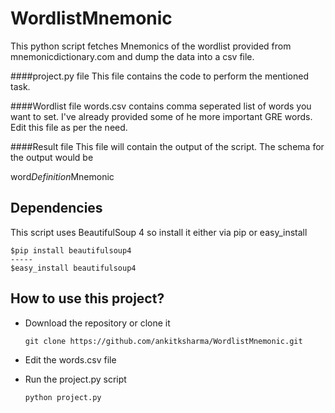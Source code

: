 WordlistMnemonic
================

This python script fetches Mnemonics of the wordlist provided from mnemonicdictionary.com and dump the data into a csv file.

####project.py file
This file contains the code to perform the mentioned task.


####Wordlist file
words.csv contains comma seperated list of words you want to set. I've already provided some of he more important GRE words. Edit this file as per the need.

####Result file
This file will contain the output of the script. The schema for the output would be

word$Definition$Mnemonic

Dependencies
------------
This script uses BeautifulSoup 4 so install it either via pip or easy_install

    $pip install beautifulsoup4
    -----
    $easy_install beautifulsoup4
    
How to use this project?
------------------------
 - Download the repository or clone it
 
    `git clone https://github.com/ankitksharma/WordlistMnemonic.git`

 - Edit the words.csv file
 - Run the project.py script

    `python project.py`
